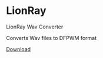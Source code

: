 LionRay
=======

LionRay Wav Converter

Converts Wav files to DFPWM format

[Download](http://gamax92.pc-logix.com/LionRay.jar)
